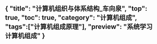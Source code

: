 {
"title": "计算机组织与体系结构_车向泉",
"top": true,
"toc": true,
"category": "计算机组成",
"tags":["计算机组成原理"],
"preview": "系统学习计算机组成"
}
---
